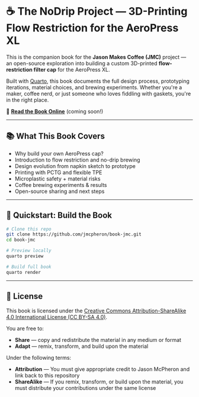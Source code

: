 # ☕️ The NoDrip Project — 3D-Printing Flow Restriction for the AeroPress XL

This is the companion book for the **Jason Makes Coffee (JMC)** project — an open-source exploration into building a custom 3D-printed **flow-restriction filter cap** for the AeroPress XL.

Built with [Quarto](https://quarto.org/), this book documents the full design process, prototyping iterations, material choices, and brewing experiments. Whether you're a maker, coffee nerd, or just someone who loves fiddling with gaskets, you're in the right place.

📖 **[Read the Book Online](https://jmcpheron.github.io/book-jmc/)** (coming soon!)

---

## 📚 What This Book Covers

- Why build your own AeroPress cap?
- Introduction to flow restriction and no-drip brewing
- Design evolution from napkin sketch to prototype
- Printing with PCTG and flexible TPE
- Microplastic safety + material risks
- Coffee brewing experiments & results
- Open-source sharing and next steps

---

## 🚀 Quickstart: Build the Book

```bash
# Clone this repo
git clone https://github.com/jmcpheron/book-jmc.git
cd book-jmc

# Preview locally
quarto preview

# Build full book
quarto render
```

---

## 📄 License

This book is licensed under the [Creative Commons Attribution-ShareAlike 4.0 International License (CC BY-SA 4.0)](LICENSE).

You are free to:
- **Share** — copy and redistribute the material in any medium or format
- **Adapt** — remix, transform, and build upon the material

Under the following terms:
- **Attribution** — You must give appropriate credit to Jason McPheron and link back to this repository
- **ShareAlike** — If you remix, transform, or build upon the material, you must distribute your contributions under the same license
